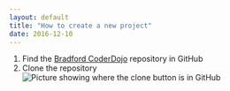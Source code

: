 ```yaml
---
layout: default
title: "How to create a new project"
date: 2016-12-10
---
```


1. Find the [Bradford CoderDojo](https://github.com/bradford-coderdojo/bradford-coderdojo.github.io) repository in GitHub
2. Clone the repository ![Picture showing where the clone button is in GitHub](/assets/website/instructions-clone,jpg "Clone example")
